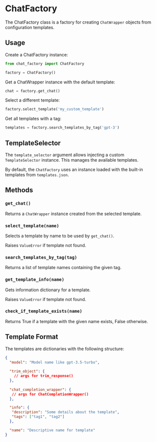
# ChatFactory

The ChatFactory class is a factory for creating `ChatWrapper` objects from configuration templates.

## Usage

Create a ChatFactory instance:

```python
from chat_factory import ChatFactory

factory = ChatFactory() 
```

Get a ChatWrapper instance with the default template:

```python
chat = factory.get_chat()
```

Select a different template:

```python
factory.select_template('my_custom_template')
```

Get all templates with a tag:

```python
templates = factory.search_templates_by_tag('gpt-3') 
```

## TemplateSelector

The `template_selector` argument allows injecting a custom `TemplateSelector` instance. This manages the available templates.

By default, the `ChatFactory` uses an instance loaded with the built-in templates from `templates.json`.

## Methods

### `get_chat()`

Returns a `ChatWrapper` instance created from the selected template.

### `select_template(name)`

Selects a template by name to be used by `get_chat()`.

Raises `ValueError` if template not found.

### `search_templates_by_tag(tag)`

Returns a list of template names containing the given tag.

### `get_template_info(name)`

Gets information dictionary for a template.

Raises `ValueError` if template not found.

### `check_if_template_exists(name)`

Returns True if a template with the given name exists, False otherwise.

## Template Format

The templates are dictionaries with the following structure:

```json
{
  "model": "Model name like gpt-3.5-turbo",
  
  "trim_object": {
    // args for trim_response() 
  },
  
  "chat_completion_wrapper": {
   // args for ChatCompletionWrapper()
  },

  "info": {
   "description": "Some details about the template",
   "tags": ["tag1", "tag2"] 
  },

  "name": "Descriptive name for template" 
}
